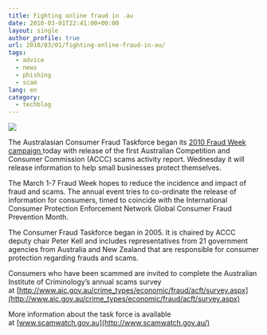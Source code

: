 ```yaml
---
title: Fighting online fraud in .au
date: 2010-03-01T22:41:00+00:00
layout: single
author_profile: true
url: 2010/03/01/fighting-online-fraud-in-au/
tags:
  - advice
  - news
  - phishing
  - scam
lang: en
category: 
  - techblog
---
```

[![](http://1.bp.blogspot.com/_vaUVXcmC3OI/S4w7K2sT8KI/AAAAAAAABDM/bgG1L2rwyro/s640/ScamWatch-banner.GIF)](http://1.bp.blogspot.com/_vaUVXcmC3OI/S4w7K2sT8KI/AAAAAAAABDM/bgG1L2rwyro/s1600-h/ScamWatch-banner.GIF)

The Australasian Consumer Fraud Taskforce began its [2010 Fraud Week campaign ](http://www.accc.gov.au/content/index.phtml/itemId/916070)today with release of the first Australian Competition and Consumer Commission (ACCC) scams activity report. Wednesday it will release information to help small businesses protect themselves.

The March 1-7 Fraud Week hopes to reduce the incidence and impact of fraud and scams. The annual event tries to co-ordinate the release of information for consumers, timed to coincide with the International Consumer Protection Enforcement Network Global Consumer Fraud Prevention Month.

The Consumer Fraud Taskforce began in 2005. It is chaired by ACCC deputy chair Peter Kell and includes representatives from 21 government agencies from Australia and New Zealand that are responsible for consumer protection regarding frauds and scams.

Consumers who have been scammed are invited to complete the Australian Institute of Criminology’s annual scams survey at [http://www.aic.gov.au/crime_types/economic/fraud/acft/survey.aspx](http://www.aic.gov.au/crime_types/economic/fraud/acft/survey.aspx)

More information about the task force is available at [www.scamwatch.gov.au](http://www.scamwatch.gov.au/)